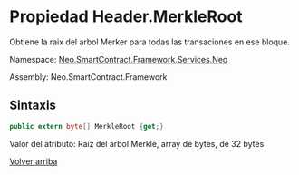 # Propiedad Header.MerkleRoot

Obtiene la raix del arbol Merker para todas las transaciones en ese bloque.

Namespace: [Neo.SmartContract.Framework.Services.Neo](../../neo.md)

Assembly: Neo.SmartContract.Framework

## Sintaxis

```c#
public extern byte[] MerkleRoot {get;}
```

Valor del atributo: Raiz del arbol Merkle, array de bytes, de 32 bytes



[Volver arriba](../header.md)
